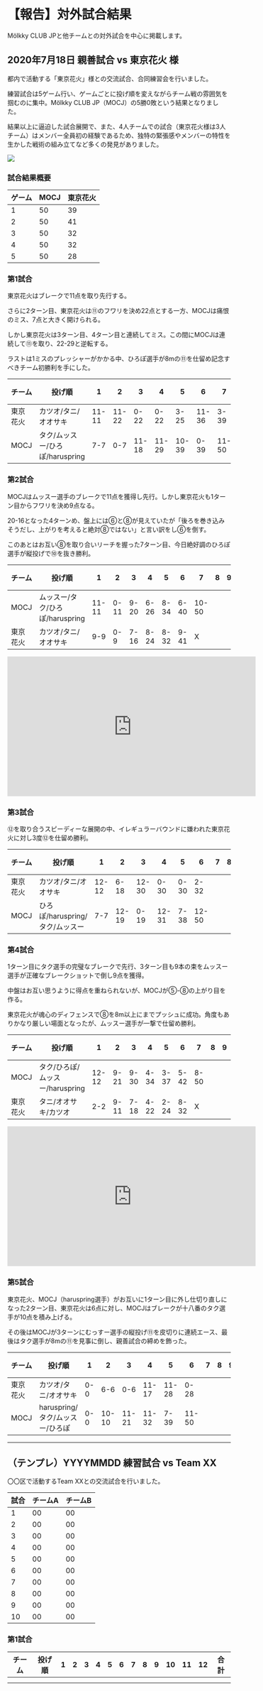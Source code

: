 # 【報告】対外試合結果

Mölkky CLUB JPと他チームとの対外試合を中心に掲載します。

## 2020年7月18日 親善試合 vs 東京花火 様

都内で活動する「東京花火」様との交流試合、合同練習会を行いました。

練習試合は5ゲーム行い、ゲームごとに投げ順を変えながらチーム戦の雰囲気を掴むのに集中。Mölkky CLUB JP（MOCJ）の5勝0敗という結果となりました。

結果以上に逼迫した試合展開で、また、4人チームでの試合（東京花火様は3人チーム）はメンバー全員初の経験であるため、独特の緊張感やメンバーの特性を生かした戦術の組み立てなど多くの発見がありました。

![](https://i.imgur.com/FRpXroB.jpg)

### 試合結果概要

| ゲーム | MOCJ | 東京花火 |
| ------ | ---- | -------- |
| 1      | 50   | 39       |
| 2      | 50   | 41       |
| 3      | 50   | 32       |
| 4      | 50   | 32       |
| 5      | 50   | 28       |

### 第1試合

東京花火はブレークで11点を取り先行する。

さらに2ターン目、東京花火は⑪のフワリを決め22点とする一方、MOCJは痛恨のミス、7点と大きく開けられる。

しかし東京花火は3ターン目、4ターン目と連続してミス。この間にMOCJは連続して⑪を取り、22-29と逆転する。

ラストは1ミスのプレッシャーがかかる中、ひろぽ選手が8mの⑪を仕留め記念すべきチーム初勝利を手にした。

| チーム   | 投げ順                          | 1     | 2     | 3     | 4     | 5     | 6     | 7     | 8   | 9   | 10  | 11  | 12  | 合計 |
| -------- | ------------------------------- | ----- | ----- | ----- | ----- | ----- | ----- | ----- | --- | --- | --- | --- | --- | ---- |
| 東京花火 | カツオ/タニ/オオサキ            | 11-11 | 11-22 | 0-22  | 0-22  | 3-25  | 11-36 | 3-39  |     |     |     |     |     | 39   |
| MOCJ     | タク/ムッスー/ひろぽ/haruspring | 7-7   | 0-7   | 11-18 | 11-29 | 10-39 | 0-39  | 11-50 |     |     |     |     |     | 50   |

### 第2試合

MOCJはムッスー選手のブレークで11点を獲得し先行。しかし東京花火も1ターン目からフワリを決め9点なる。

20-16となった4ターンめ、盤上には⑥と⑧が見えていたが「後ろを巻き込みそうだし、上がりを考えると絶対⑧ではない」と言い訳をし⑥を倒す。

このあとはお互い⑧を取り合いリーチを握った7ターン目、今日絶好調のひろぽ選手が縦投げで⑩を抜き勝利。

| チーム   | 投げ順                          | 1     | 2    | 3    | 4    | 5    | 6    | 7     | 8   | 9   | 10  | 11  | 12  | 合計 |
| -------- | ------------------------------- | ----- | ---- | ---- | ---- | ---- | ---- | ----- | --- | --- | --- | --- | --- | ---- |
| MOCJ     | ムッスー/タク/ひろぽ/haruspring | 11-11 | 0-11 | 9-20 | 6-26 | 8-34 | 6-40 | 10-50 |     |     |     |     |     | 50   |
| 東京花火 | カツオ/タニ/オオサキ            | 9-9   | 0-9  | 7-16 | 8-24 | 8-32 | 9-41 | X     |     |     |     |     |     | 41   |

<iframe width="560" height="315" src="https://www.youtube.com/embed/8Zn2BhRDHBc" frameborder="0" allow="accelerometer; autoplay; encrypted-media; gyroscope; picture-in-picture" allowfullscreen></iframe>

### 第3試合

⑫を取り合うスピーディーな展開の中、イレギュラーバウンドに嫌われた東京花火に対し3度⑫を仕留め勝利。

| チーム   | 投げ順                          | 1     | 2     | 3     | 4     | 5    | 6     | 7   | 8   | 9   | 10  | 11  | 12  | 合計 |
| -------- | ------------------------------- | ----- | ----- | ----- | ----- | ---- | ----- | --- | --- | --- | --- | --- | --- | ---- |
| 東京花火 | カツオ/タニ/オオサキ            | 12-12 | 6-18  | 12-30 | 0-30  | 0-30 | 2-32  |     |     |     |     |     |     | 32   |
| MOCJ     | ひろぽ/haruspring/タク/ムッスー | 7-7   | 12-19 | 0-19  | 12-31 | 7-38 | 12-50 |     |     |     |     |     |     | 50   |

### 第4試合

1ターン目にタク選手の完璧なブレークで先行、3ターン目も9本の束をムッスー選手が正確なブレークショットで倒し9点を獲得。

中盤はお互い思うように得点を重ねられないが、MOCJが⑤-⑧の上がり目を作る。

東京花火が魂心のディフェンスで⑧を8m以上にまでプッシュに成功。角度もありかなり厳しい場面となったが、ムッスー選手が一撃で仕留め勝利。

| チーム   | 投げ順                          | 1     | 2    | 3    | 4    | 5    | 6    | 7    | 8   | 9   | 10  | 11  | 12  | 合計 |
| -------- | ------------------------------- | ----- | ---- | ---- | ---- | ---- | ---- | ---- | --- | --- | --- | --- | --- | ---- |
| MOCJ     | タク/ひろぽ/ムッスー/haruspring | 12-12 | 9-21 | 9-30 | 4-34 | 3-37 | 5-42 | 8-50 |     |     |     |     |     | 50   |
| 東京花火 | タニ/オオサキ/カツオ            | 2-2   | 9-11 | 7-18 | 4-22 | 2-24 | 8-32 | X    |     |     |     |     |     | 32   |

<iframe width="560" height="315" src="https://www.youtube.com/embed/giLknWOzFkI" frameborder="0" allow="accelerometer; autoplay; encrypted-media; gyroscope; picture-in-picture" allowfullscreen></iframe>

### 第5試合

東京花火、MOCJ（haruspring選手）がお互いに1ターン目に外し仕切り直しになった2ターン目、東京花火は6点に対し、MOCJはブレークが十八番のタク選手が10点を積み上げる。

その後はMOCJが3ターンにむっすー選手の縦投げ⑪を皮切りに連続エース、最後はタク選手が8mの⑪を見事に倒し、親善試合の締めを飾った。

| チーム   | 投げ順                          | 1   | 2     | 3     | 4     | 5     | 6     | 7   | 8   | 9   | 10  | 11  | 12  | 合計 |
| -------- | ------------------------------- | --- | ----- | ----- | ----- | ----- | ----- | --- | --- | --- | --- | --- | --- | ---- |
| 東京花火 | カツオ/タニ/オオサキ            | 0-0 | 6-6   | 0-6   | 11-17 | 11-28 | 0-28  |     |     |     |     |     |     | 28   |
| MOCJ     | haruspring/タク/ムッスー/ひろぽ | 0-0 | 10-10 | 11-21 | 11-32 | 7-39  | 11-50 |     |     |     |     |     |     | 50   |

---

## （テンプレ）YYYYMMDD 練習試合 vs Team XX

〇〇区で活動するTeam XXとの交流試合を行いました。

| 試合 | チームA | チームB |
| ---- | ------- | ------- |
| 1    | 00      | 00      |
| 2    | 00      | 00      |
| 3    | 00      | 00      |
| 4    | 00      | 00      |
| 5    | 00      | 00      |
| 6    | 00      | 00      |
| 7    | 00      | 00      |
| 8    | 00      | 00      |
| 9    | 00      | 00      |
| 10   | 00      | 00      |

### 第1試合

| チーム | 投げ順 | 1   | 2   | 3   | 4   | 5   | 6   | 7   | 8   | 9   | 10  | 11  | 12  | 合計 |
| ------ | ------ | --- | --- | --- | --- | --- | --- | --- | --- | --- | --- | --- | --- | ---- |
|        |        |     |     |     |     |     |     |     |     |     |     |     |     |      |
|        |        |     |     |     |     |     |     |     |     |     |     |     |     |      |
